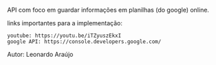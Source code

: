 API com foco em guardar informações em planilhas (do google) online.

links importantes para a implementação:

    youtube: https://youtu.be/iTZyuszEkxI
    google API: https://console.developers.google.com/

Autor: Leonardo Araújo